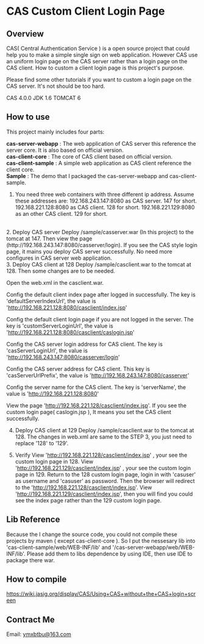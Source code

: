 CAS Custom Client Login Page
=======================================

Overview
--------

CAS( Central Authentication Service ) is a open source project that could help you to make a simple single sign on web application. However CAS use an uniform login page on the CAS server rather than a login page on the CAS client. How to custom a client login page is this project's purpose.

Please find some other tutorials if you want to custom a login page on the CAS server. It's not should be too hard.

CAS 4.0.0
JDK 1.6
TOMCAT 6

How to use
---------

This project mainly includes four parts:

**cas-server-webapp** : The web application of CAS server this reference the server core. It is also based on official version.<br />
**cas-client-core** : The core of CAS client based on official version.<br />
**cas-client-sample** : A simple web application as CAS client reference the client core.<br />
**Sample** : The demo that I packaged the cas-server-webapp  and cas-client-sample.<br />

 1. You need three web containers with three different ip address. Assume these addresses are:
        192.168.243.147:8080 as CAS server. 147 for short.
        192.168.221.128:8080 as CAS client. 128 for short.
        192.168.221.129:8080 as an other CAS client. 129 for short.
 <br />
 2. Deploy CAS server
 Deploy /sample/casserver.war (In this project) to the tomcat at 147. Then view the page (http://192.168.243.147:8080/casserver/login).
 If you see the CAS style login page, it mains you deploy CAS server successfully. No need more configures in CAS server web application.
<br />
 3. Deploy CAS client at 128
 Deploy /sample/casclient.war to the tomcat at 128. Then some changes are to be needed.

 Open the web.xml in the casclient.war.

 Config the default client index page after logged in successfully.
 The key is 'defaultServerIndexUrl', the value is 'http://192.168.221.128:8080/casclient/index.jsp'

 Config the default client login page if you are not logged in the server.
 The key is 'customServerLoginUrl', the value is 'http://192.168.221.128:8080/casclient/caslogin.jsp'

 Config the CAS server login address for CAS client.
 The key is 'casServerLoginUrl', the value is 'http://192.168.243.147:8080/casserver/login'

 Config the CAS server address for CAS client.
 This key is 'casServerUrlPrefix', the value is 'http://192.168.243.147:8080/casserver'

 Config the server name for the CAS client.
 The key is 'serverName', the value is 'http://192.168.221.128:8080'

 View the page 'http://192.168.221.128/casclient/index.jsp'. If you see the custom login page( caslogin.jsp ), It means you set the CAS client successfully.

 4. Deploy CAS client at 129
 Deploy /sample/casclient.war to the tomcat at 128. The changes in web.xml are same to the STEP 3, you just need to
 replace '128' to '129'.

 5. Verify
 View 'http://192.168.221.128/casclient/index.jsp' , your see the custom login page in 128.
 View 'http://192.168.221.129/casclient/index.jsp' , your see the custom login page in 129.
 Return to the 128 custom login page, login in with 'casuser' as username and 'casuser' as password.
 Then the browser will redirect to the 'http://192.168.221.128/casclient/index.jsp'.
 View 'http://192.168.221.129/casclient/index.jsp', then you will find you could see the index page rather than the 129 custom login page.

Lib Reference
--------------
 Because the I change the source code, you could not compile these projects by maven ( except cas-client-core ).
 So I put the nessesary lib into 'cas-client-sample/web/WEB-INF/lib' and  '/cas-server-webapp/web/WEB-INF/lib'.
 Please add them to libs dependence by using IDE, then use IDE to package there war.

How to compile
-------------
https://wiki.jasig.org/display/CAS/Using+CAS+without+the+CAS+login+screen

Contract Me
-----------------
Email: ymxbtbu@163.com
